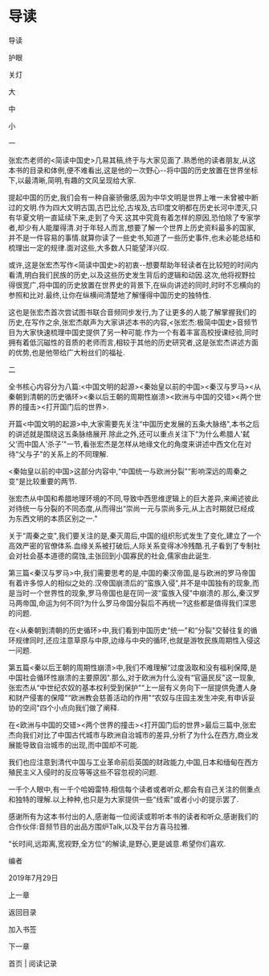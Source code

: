 # 导读

导读

护眼

关灯

大

中

小

一

张宏杰老师的<简读中国史>几易其稿,终于与大家见面了.熟悉他的读者朋友,从这本书的目录和体例,便不难看出,这是他的一次野心--将中国的历史放置在世界坐标下,以最清晰,简明,有趣的文风呈现给大家.

提起中国的历史,我们会有一种自豪骄傲感,因为中华文明是世界上唯一未曾被中断过的文明.作为四大文明古国,古巴比伦,古埃及,古印度文明都在历史长河中湮灭,只有华夏文明一直延续下来,走到了今天.这其中究竟有着怎样的原因,恐怕除了专家学者,却少有人能厘得清.对于年轻人而言,想要了解一个世界上历史资料最多的国家,并不是一件容易的事情.就算你读了一些史书,知道了一些历史事件,也未必能总结和梳理出一定的规律.面对这些,大多数人只能望洋兴叹.

或许,这是张宏杰写作<简读中国史>的初衷--想要帮助年轻读者在比较短的时间内看清,明白我们民族的历史,以及这些历史发生背后的逻辑和动因.这次,他将视野拉得很宽广,将中国的历史放置在世界史的背景下,在纵向讲述的同时,时时不忘横向的参照和比对.最终,让你在纵横间清楚地了解懂得中国历史的独特性.

这也是张宏杰首次尝试图书联合音频同步发行,为了让更多的人能了解掌握我们的历史,在写作之余,张宏杰献声为大家讲述本书的内容,<张宏杰:极简中国史>音频节目为大家快速梳理中国史提供了另一种可能.作为一个有着丰富高校授课经验,同时拥有着低沉磁性的音质的老师而言,相较于其他的历史研究者,这是张宏杰讲述方面的优势,也是他带给广大粉丝们的福祉.

二

全书核心内容分为八篇:<中国文明的起源><秦始皇以前的中国><秦汉与罗马><从秦朝到清朝的历史循环><秦以后王朝的周期性崩溃><欧洲与中国的交错><两个世界的撞击><打开国门后的世界>.

开篇<中国文明的起源>中,大家需要先关注“中国历史发展的五条大脉络",本书之后的讲述就是围绕这五条脉络展开.除此之外,还可以重点关注下“为什么希腊人'弑父’而中国人'杀子’"一节,看张宏杰是怎样从地缘文化的角度来讲述中西文化在对待“父与子"的关系上的不同理解.

<秦始皇以前的中国>这部分内容中,“中国统一与欧洲分裂"“影响深远的周秦之变"是比较重要的两节.

张宏杰从中国和希腊地理环境的不同,导致中西思维逻辑上的巨大差异,来阐述彼此对待统一与分裂的不同态度,从而得出“崇尚一元与崇尚多元,从上古时期就已经成为东西文明的本质区别之一."

关于“周秦之变",我们要关注的是,秦灭周后,中国的组织形式发生了变化,建立了一个高效严密的官僚体系.血缘关系被打破后,人际关系变得冰冷残酷.孔子看到了专制社会对社会基本道德的腐蚀,主张回到小国寡民的社会,儒家由此诞生.

第三篇<秦汉与罗马>中,我们需要思考的是,中国的秦汉帝国,是与欧洲的罗马帝国有着许多惊人的相似之处的.汉帝国崩溃后的“蛮族入侵",并不是中国独有的现象,而是当时一个世界性的现象,罗马帝国也是在同一波“蛮族入侵"中崩溃的.那么,秦汉罗马两帝国,命运为何不同?为什么罗马帝国分裂后不再统一?这些都是值得我们深思的问题.

在<从秦朝到清朝的历史循环>中,我们看到中国历史“统一"和“分裂"交替往复的循环规律同时,还应注意草原与中原,边缘与中央的循环,也就是游牧民族周期性入侵这一问题.

第五篇<秦以后王朝的周期性崩溃>中,我们不难理解“过度汲取和没有福利保障,是中国社会循环性崩溃的主要原因".那么,对于欧洲为什么没有“官逼民反"这一现象,张宏杰从“中世纪农奴的基本权利受到保护"“上一层有义务向下一层提供免遭人身和财产侵害的保障"“欧洲教会慈善活动的作用"“农奴与庄园主发生冲突,有申诉妥协的空间"四个小点向我们做了阐释.

在<欧洲与中国的交错><两个世界的撞击><打开国门后的世界>最后三篇中,张宏杰向我们对比了中国古代城市与欧洲自治城市的差异,分析了为什么在西方,商业发展能导致自治城市的出现,而中国却不可能.

我们也应注意到清代中国与工业革命前后英国的财政能力,中国,日本和缅甸在西方殖民主义入侵时的反应等等这些不容忽视的问题.

一千个人眼中,有一千个哈姆雷特.相信每个读者或者听众,都会有自己关注的侧重点和独特的理解.以上种种,也只是为大家提供一些“线索"或者小小的提示罢了.

感谢所有为这本书付出的人,感谢每一位阅读或聆听本书的读者和听众,感谢我们的合作伙伴:音频节目的出品方围炉Talk,以及平台方喜马拉雅.

“长时间,远距离,宽视野,全方位"的解读,是野心,更是诚意.希望你们喜欢.

编者

2019年7月29日

上一章

返回目录

加入书签

下一章

首页 | 阅读记录